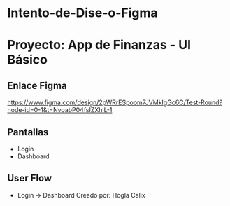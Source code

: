 # Intento-de-Dise-o-Figma

# Proyecto: App de Finanzas - UI Básico
## Enlace Figma
https://www.figma.com/design/2pWRrESpoom7JVMkIgGc6C/Test-Round?node-id=0-1&t=NvoabP04fsIZXhlL-1

## Pantallas
- Login
- Dashboard

## User Flow
- Login → Dashboard
Creado por: Hogla Calix
